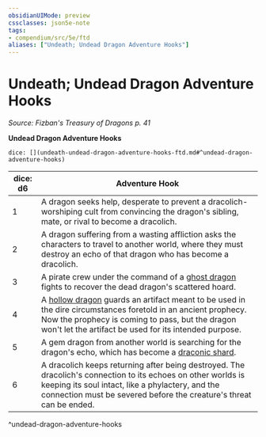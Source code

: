 ```yaml
---
obsidianUIMode: preview
cssclasses: json5e-note
tags:
- compendium/src/5e/ftd
aliases: ["Undeath; Undead Dragon Adventure Hooks"]
---
```

# Undeath; Undead Dragon Adventure Hooks
*Source: Fizban's Treasury of Dragons p. 41* 

**Undead Dragon Adventure Hooks**

`dice: [](undeath-undead-dragon-adventure-hooks-ftd.md#^undead-dragon-adventure-hooks)`

| dice: d6 | Adventure Hook |
|----------|----------------|
| 1 | A dragon seeks help, desperate to prevent a dracolich-worshiping cult from convincing the dragon's sibling, mate, or rival to become a dracolich. |
| 2 | A dragon suffering from a wasting affliction asks the characters to travel to another world, where they must destroy an echo of that dragon who has become a dracolich. |
| 3 | A pirate crew under the command of a [ghost dragon](/Systems/5e/bestiary/undead/ghost-dragon-ftd.md) fights to recover the dead dragon's scattered hoard. |
| 4 | A [hollow dragon](/Systems/5e/bestiary/undead/hollow-dragon-ftd.md) guards an artifact meant to be used in the dire circumstances foretold in an ancient prophecy. Now the prophecy is coming to pass, but the dragon won't let the artifact be used for its intended purpose. |
| 5 | A gem dragon from another world is searching for the dragon's echo, which has become a [draconic shard](/Systems/5e/bestiary/undead/draconic-shard-ftd.md). |
| 6 | A dracolich keeps returning after being destroyed. The dracolich's connection to its echoes on other worlds is keeping its soul intact, like a phylactery, and the connection must be severed before the creature's threat can be ended. |
^undead-dragon-adventure-hooks